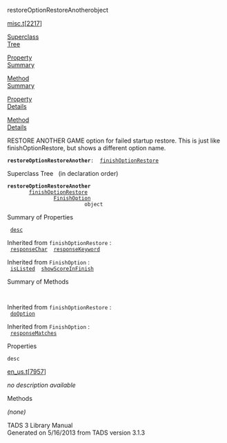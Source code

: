 <span class="title">restoreOptionRestoreAnother</span><span class="type">object</span>

[misc.t](../file/misc.t.html)\[[2217](../source/misc.t.html#2217)\]

[Superclass  
Tree](#_SuperClassTree_)

[Property  
Summary](#_PropSummary_)

[Method  
Summary](#_MethodSummary_)

[Property  
Details](#_Properties_)

[Method  
Details](#_Methods_)

<div class="fdesc">

RESTORE ANOTHER GAME option for failed startup restore. This is just
like finishOptionRestore, but shows a different option name.

**`restoreOptionRestoreAnother`**` :   `[`finishOptionRestore`](../object/finishOptionRestore.html)

</div>

<span id="_SuperClassTree_"></span>

<div class="mjhd">

<span class="hdln">Superclass Tree</span>   (in declaration order)

</div>

**`restoreOptionRestoreAnother`**  
`         `[`finishOptionRestore`](../object/finishOptionRestore.html)  
`                 `[`FinishOption`](../object/FinishOption.html)  
`                         object`  
<span id="_PropSummary_"></span>

<div class="mjhd">

<span class="hdln">Summary of Properties</span>  

</div>

` `[`desc`](#desc)`  `

Inherited from `finishOptionRestore` :  
` `[`responseChar`](../object/finishOptionRestore.html#responseChar)`  `[`responseKeyword`](../object/finishOptionRestore.html#responseKeyword)`  `

Inherited from `FinishOption` :  
` `[`isListed`](../object/FinishOption.html#isListed)`  `[`showScoreInFinish`](../object/FinishOption.html#showScoreInFinish)`  `

<span id="_MethodSummary_"></span>

<div class="mjhd">

<span class="hdln">Summary of Methods</span>  

</div>

` `

Inherited from `finishOptionRestore` :  
` `[`doOption`](../object/finishOptionRestore.html#doOption)`  `

Inherited from `FinishOption` :  
` `[`responseMatches`](../object/FinishOption.html#responseMatches)`  `

<span id="_Properties_"></span>

<div class="mjhd">

<span class="hdln">Properties</span>  

</div>

<span id="desc"></span>

`desc`

[en_us.t](../file/en_us.t.html)\[[7957](../source/en_us.t.html#7957)\]

<div class="desc">

*no description available*

</div>

<span id="_Methods_"></span>

<div class="mjhd">

<span class="hdln">Methods</span>  

</div>

*(none)*

<div class="ftr">

TADS 3 Library Manual  
Generated on 5/16/2013 from TADS version 3.1.3

</div>
